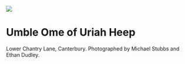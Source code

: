 <a href="https://juncture-digital.org"><img src="https://gitcdn.link/repo/jstor-labs/juncture/main/images/ve-button.png"></a>

<param ve-config header="header" main="now-and-then">

<param ve-compare manifest="https://iiif.juncture-digital.org/gh:kent-map/images/then-and-now/Umble_Ome_Uriah_Heep_nodate/manifest.json" region="pct:20,20,80,80">
<param ve-compare manifest="https://iiif.juncture-digital.org/gh:kent-map/images/then-and-now/Umble_Ome_Uriah_Heep_2021/manifest.json" region="pct:0,5,80,80">

# Umble Ome of Uriah Heep

Lower Chantry Lane, Canterbury. Photographed by Michael Stubbs and Ethan Dudley.
